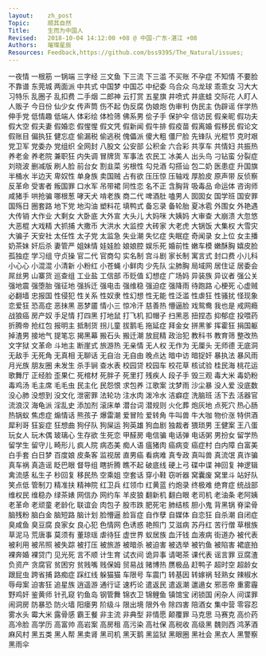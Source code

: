 ```yaml
---
layout:    zh_post
Topic:     顺其自然
Title:     生而为中国人
Revised:   2018-10-04 14:12:00 +08 @ 中国-广东-湛江 +08
Authors:   璀璨星辰
Resources: Feedback,https://github.com/bss9395/The_Natural/issues;
---
```


一夜情  一根筋  一锅端  三字经  三文鱼  下三流  下三滥  不买账  不孕症  不知情  不要脸  不靠谱  东莞城  两面派  中共式  中国梦  中国芯  中纪委  乌合众  乌龙球  乖乖女  习大大  习特乐  乱圈子  乱扣费  二手烟  二郎神  云打赏  五星旗  井喷式  井底蛙  交际花  人盯人  人贩子  今日份  仙少女  传声筒  伤不起  伪反腐  伪娘炮  伪审判  伪民主  伪辟谣  伴学热  伸手党  低情趣  低端人  体彩绘  体检筛  佛系男  侩子手  保护伞  信访民  假亲昵  假功夫  假大空  假夫妻  假婚恋  假惺惺  假文凭  假新闻  假牛排  假疫苗  假离婚  假移民  假论文  假账目  偏执狂  健忘症  偷漏税  偷逃税  傀儡派  傻大粗  僵尸脸  先锋队  光棍节  克时艰  党卫军  党委办  党组织  全网封  八股文  公安部  公积金  六合彩  共享车  共情妇  共振热  养老金  养老院  兼职狂  内失调  冒牌货  军事法  农民工  冰美人  出头鸟  刁钻蛮  分裂症  刘晓波  删减版  刷人脸  前台女  割韭菜  劣根性  勾兑酒  勾搭讪  包二奶  医患症  升国旗  半桶水  半边天  卑奴性  单身族  卖国贼  占有欲  压压惊  压轴戏  厚脸皮  原声带  反侦察  反革命  受害者  叛国罪  口水军  吊带裙  同性恋  名不正  含胸背  吸毒品  命运体  咨询师  咸猪手  哄抢骗  哪根葱  哮天犬  啃老族  商二代  啤酒肚  嗑男人  囡囡女  国学班  国安罪  国殇日  圈套路  地下党  地沟油  塑料花  填鸭式  备忘录  备轮胎  夏冰雹  外围女  外艳遇  大传销  大作业  大剩女  大卧底  大外宣  大头儿  大妈咪  大姨妈  大审查  大崩溃  大忽悠  大恶棍  大戏精  大抓捕  大撒币  大洪水  大监控  大砖家  大老虎  大锅饭  大集权  大雪灾  大骗子  天安社  太任性  太子党  太监急  失业潮  失忆症  失眠症  奇闻录  女上位  女主播  奶茶妹  奸后杀  妻管严  姐妹情  娃娃脸  娘娘腔  娱乐死  婚前性  嫩车模  嫩酥胸  嬉皮脸  孤独症  学习组  守贞操  官二代  官商勾  实名制  宫斗剧  家长制  寓言式  封口费  小儿科  小心心  小混混  小清新  小粉红  小苍蝇  小鲜肉  少先队  尘肺胸  局域网  居住证  居委会  屌丝男  山寨货  巡查组  工业盐  工信部  币贬值  幻想症  广场妈  异装族  异议者  强公关  强地震  强堕胎  强征地  强拆迁  强电击  强维稳  强迫症  强降雨  待跑路  心梗死  心虚贼  必翻墙  忠报国  性侵犯  性关系  性奴隶  性幻想  性无能  性泛滥  性虐狂  性骚扰  怪现象  恋爱狂  恐高症  恶抹黑  恶梦靥  情小三  惊冷汗  慈善热  懵逼脸  戏鸳鸯  我也是  戒网瘾  战狼癌  房产奴  手足情  打四黑  打地鼠  打飞机  扣帽子  扫黑恶  扭捏态  抑郁症  投喂药  折腾帝  抢红包  报明主  抵制货  拐儿童  拔鹅毛  拖延症  拜金女  拼黑爹  挥霍狂  捐国躯  掉渣男  接地气  提笔忘  揭黑幕  搬石头  搬迁潮  放屁精  政治犯  教科书  教育筛  整改热  文字狱  文革命  斗地主  断崖式  旅游热  无亲情  无人权  无作为  无厘头  无师德  无底洞  无敌手  无死角  无真相  无聊话  无自治  无自由  晚点达  暗中访  暗捉奸  暴执法  暴风雨  月光族  朋友圈  未发生  杀手锏  查水表  校园贷  校园车  校花草  核试验  桂民海  桃花运  歌舞厅  正经脸  歪果仁  死棺材  死胖子  死里打  残疾人  段子手  毁三观  毒大米  毒奶粉  毒鸡汤  毛主席  毛毛虫  民主化  民怨恨  求包养  江歌案  沈梦雨  沙尘暴  没人爱  没底数  没心肺  没想到  没文化  泄密罪  法轮功  注水肉  泼冷水  洁癖症  洗脑班  活下去  活器官  流浪汉  海龟派  淫乱史  添加剂  滚床单  潜台词  潜规则  火化葬  炮灰地  点死穴  热心肠  热锅蚁  焦虑症  煽情话  熊孩子  爆雷潮  爱冒险  爱转角  牛叫兽  牛大咖  物价涨  特供酒  犀利哥  狂妄症  狂想曲  狗仔队  狗屎运  狗英雄  狗血剧  独裁者  猥琐男  王健案  王八蛋  玩女人  玩木偶  玻璃心  生存欲  生死恋  甲醛房  电信骗  电话弹  电话粥  男扮女  留学热  留学生  留守儿  畸形儿  疯人院  病态美  痴人语  瘟猪肉  癌病变  癌症村  白内障  白富美  白手套  白日梦  百度娘  皮条客  监视居  直男癌  看病难  真专政  真叫兽  真流氓  真诈骗  真车祸  真造谣  眨巴眼  督导组  瞎折腾  瞧不起  破底线  硬上弓  碟中谍  神回复  神逻辑  禽流感  私生子  秒回复  移民热  空乘姐  空套话  穿小鞋  窃听器  窝囊废  窝里斗  站好队  笑点低  管制刀  精准扶  精神院  红卫兵  红领巾  红黄蓝  约炮录  终极难  绝育症  统战部  维权民  维稳办  绿茶婊  网信办  网约车  羊皮狼  翻新机  翻白眼  老司机  老油条  老阿姨  老革命  老顽童  老龄化  联谊会  肉包子  股市跌  肥死宅  肺结核  胆小鬼  背黑锅  脊梁骨  脑残粉  脑白金  脑短路  脑计划  脸懵逼  脸盲症  自作孽  自媒体  自恋狂  自杀潮  自闭症  臭咸鱼  臭豆腐  良家女  良心犯  色情网  色诱惑  艳照门  艾滋病  苏丹红  苦行僧  草根族  草泥马  荒唐事  莫须有  董琼瑶  虐待狂  虚世界  蚁居族  血汗钱  血液病  街道办  被代表  被利用  被吊照  被失踪  被打压  被旅游  被暗杀  被迫害  被选举  被钓鱼  被陷害  裙底拍  裸奔婚  裸贷门  见光死  言不顺  计生育  试衣间  诡异事  请喝茶  课代表  谣言罪  豆腐渣  负资产  贪腐官  贫困穷  贫贱嘴  贱保姆  贸易战  赌博热  赝极品  赶鸭子  超时空  超龄女  跟屁虫  跨省捕  路痴症  踩红线  躲猫猫  车限号  车震门  转基因  转嫁祸  轻熟女  辣椒水  辱母案  迫害狂  追星族  逍遥游  通行证  速朽论  遣返民  遣返潮  邋遢女  邪恶帝  重雾霾  野鸡奸  鉴黄师  针孔窥  钓鱼岛  钢管舞  锦衣卫  锦鲤鱼  镇馆宝  闭锁国  闲杂人  间谍罪  闹洞房  防暴恐  防火墙  阳瘘男  阶级斗  限出境  限外令  除四害  陪酒女  集中营  零容忍  雾水头  霉大米  露骨感  霸王餐  非主流  非典型  非情愿  颠覆罪  马克思  马赛克  高价药  高冷脸  高学历  高富帅  高岩案  高房租  高污染  高社保  高税收  高级黑  魏则西  鸿茅酒  麻风村  黑五类  黑人帮  黑卖肾  黑司机  黑天鹅  黑监狱  黑眼圈  黑社会  黑衣人  黑警察  黑雨伞